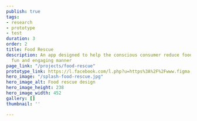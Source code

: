 ```yaml
---
publish: true
tags:
- research
- prototype
- test
duration: 3
order: 2
title: Food Rescue
description: An app designed to help the conscious consumer reduce food waste in a
  fun and engaging manner
page_link: "/projects/food-rescue"
prototype_link: https://l.facebook.com/l.php?u=https%3A%2F%2Fwww.figma.com%2Fproto%2F0XMFxpZFiGOJQIWOOsTBgQ%2FFood-rescue-proto-for-portfolio%3Fnode-id%3D3%253A1040%26viewport%3D847%252C109%252C0.09951137751340866%26scaling%3Dmin-zoom%26fbclid%3DIwAR23A70gDIqhih7Ip8HAOeAJbJ-OEMRHcK0b-SKH3LwE7bO5sgH6JZgyM1M&h=AT0wt0BXShyQ3O7qYnPAsBW74NC3B59dsrUfntXDbxvDbpjnlw2eFMF6aFjUGf6JrAJnGhtG7GbTSSARFXKdXSfD0v-U8vh1k5F4cJK5vHkGs_K7Cg6a3LX7MdW9qtJNkg-v9w
hero_image: "/splash-food-rescue.jpg"
hero_image_alt: Food rescue design
hero_image_height: 238
hero_image_width: 452
gallery: []
thumbnail: ''

---
```

